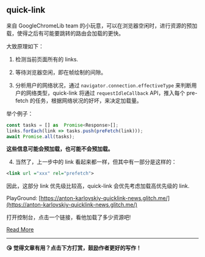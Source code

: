 ## quick-link

来自 GoogleChromeLib team 的小玩意，可以在浏览器空闲时，进行资源的预加载，使得之后有可能要跳转的路由会加载的更快。

大致原理如下：

1. 检测当前页面所有的 links.

2. 等待浏览器空闲，即在帧绘制的间隙。

3. 分析用户的网络状况，通过 `navigator.connection.effectiveType` 来判断用户的网络类型，quick-link 将通过 `requestIdleCallback` API，推入每个 pre-fetch 的任务，根据网络状况的好坏，来决定加载量。

举个例子：

```typescript
const tasks = [] as  Promise<Response>[];
links.forEach(link => tasks.push(preFetch(link)));
await Promise.all(tasks);
```
**这些信息可能会预加载，也可能不会预加载。**

4. 当然了，上一步中的 link 看起来都一样，但其中有一部分是这样的：

```xml
<link url ="xxx" rel="prefetch">
```
因此，这部分 link 优先级比较高，quick-link 会优先考虑加载高优先级的 link.

PlayGround:
[https://anton-karlovskiy-quicklink-news.glitch.me/](https://anton-karlovskiy-quicklink-news.glitch.me/)

打开控制台，点击一个链接，看他加载了多少资源吧!

[Read More](https://github.com/GoogleChromeLabs/quicklink)

---


<b>😘 觉得文章有用？点击下方打赏，鼓励作者更好的写作！</b>